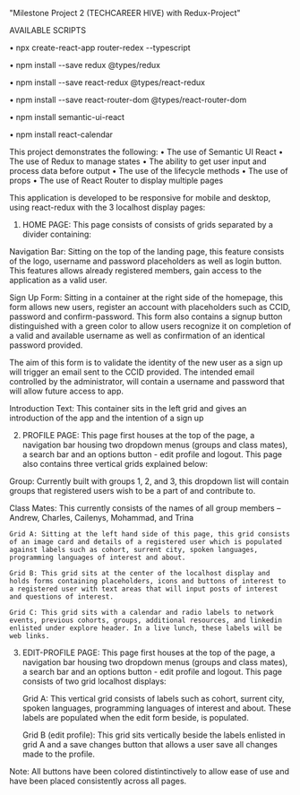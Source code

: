 
"Milestone Project 2 (TECHCAREER HIVE) with Redux-Project"

AVAILABLE SCRIPTS

•	npx create-react-app router-redex --typescript

•	npm install --save redux @types/redux

•	npm install --save react-redux @types/react-redux

•	npm install --save react-router-dom @types/react-router-dom

•	npm install semantic-ui-react

•	npm install react-calendar

This project demonstrates the following:
•	The use of Semantic UI React
•	The use of Redux to manage states
•	The ability to get user input and process data before output
•	The use of the lifecycle methods
•	The use of props
•	The use of React Router to display multiple pages

This application is developed to be responsive for mobile and desktop, using react-redux with the 3 localhost display pages:

1.	HOME PAGE: This page consists of consists of grids separated by a divider containing:

Navigation Bar: Sitting on the top of the landing page, this feature consists of the logo, username and password placeholders as well as login button. This features allows already registered members, gain access to the application as a valid user.

Sign Up Form: Sitting in a container at the right side of the homepage, this form allows new users, register an account with placeholders such as CCID, password and confirm-password. This form also contains a signup button distinguished with a green color to allow users recognize it on completion of a valid and available username as well as confirmation of an identical password provided.

The aim of this form is to validate the identity of the new user as a sign up will trigger an email sent to the CCID provided. The intended email controlled by the administrator, will contain a username and password that will allow future access to app.

Introduction Text: This container sits in the left grid and gives an introduction of the app and the intention of a sign up


2.	PROFILE PAGE: This page first houses at the top of the page, a navigation bar housing two dropdown menus (groups and class mates), a search bar and an options button - edit profile and logout. This page also contains three vertical grids explained below:

Group: Currently built with groups 1, 2, and 3, this dropdown list will contain groups that registered users wish to be a part of and contribute to. 

Class Mates: This currently consists of the names of all group members – Andrew, Charles, Cailenys, Mohammad, and Trina

    Grid A: Sitting at the left hand side of this page, this grid consists of an image card and details of a registered user which is populated against labels such as cohort, surrent city, spoken languages, programming languages of interest and about. 

    Grid B: This grid sits at the center of the localhost display and holds forms containing placeholders, icons and buttons of interest to a registered user with text areas that will input posts of interest and questions of interest.

    Grid C: This grid sits with a calendar and radio labels to network events, previous cohorts, groups, additional resources, and linkedin enlisted under explore header. In a live lunch, these labels will be web links.


3.	EDIT-PROFILE PAGE: This page first houses at the top of the page, a navigation bar housing two dropdown menus (groups and class mates), a search bar and an options button - edit profile and logout. This page consists of two grid localhost displays:

    Grid A: This vertical grid consists of labels such as cohort, surrent city, spoken languages, programming languages of interest and about. These labels are populated when the edit form beside, is populated.

    Grid B (edit profile): This grid sits vertically beside the labels enlisted in grid A and a save changes button that allows a user save all changes made to the profile. 


Note:
 All buttons have been colored distintinctively to allow ease of use and have been placed consistently across all pages. 


